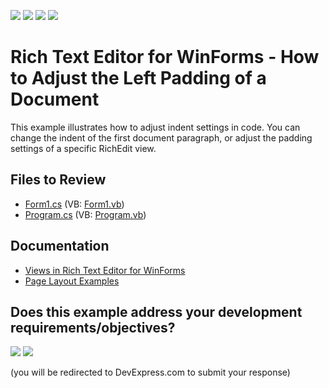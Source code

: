 <!-- default badges list -->
![](https://img.shields.io/endpoint?url=https://codecentral.devexpress.com/api/v1/VersionRange/128609373/24.2.1%2B)
[![](https://img.shields.io/badge/Open_in_DevExpress_Support_Center-FF7200?style=flat-square&logo=DevExpress&logoColor=white)](https://supportcenter.devexpress.com/ticket/details/E3781)
[![](https://img.shields.io/badge/📖_How_to_use_DevExpress_Examples-e9f6fc?style=flat-square)](https://docs.devexpress.com/GeneralInformation/403183)
[![](https://img.shields.io/badge/💬_Leave_Feedback-feecdd?style=flat-square)](#does-this-example-address-your-development-requirementsobjectives)
<!-- default badges end -->

# Rich Text Editor for WinForms - How to Adjust the Left Padding of a Document

This example illustrates how to adjust indent settings in code. You can change the indent of the first document paragraph, or adjust the padding settings of a specific RichEdit view.

## Files to Review

* [Form1.cs](./CS/Form1.cs) (VB: [Form1.vb](./VB/Form1.vb))
* [Program.cs](./CS/Program.cs) (VB: [Program.vb](./VB/Program.vb))

## Documentation

* [Views in Rich Text Editor for WinForms](https://docs.devexpress.com/WindowsForms/18081/controls-and-libraries/rich-text-editor/visual-elements/views)
* [Page Layout Examples](https://docs.devexpress.com/WindowsForms/5806/controls-and-libraries/rich-text-editor/examples#page-layout)
<!-- feedback -->
## Does this example address your development requirements/objectives?

[<img src="https://www.devexpress.com/support/examples/i/yes-button.svg"/>](https://www.devexpress.com/support/examples/survey.xml?utm_source=github&utm_campaign=winforms-richedit-adjust-left-document-padding&~~~was_helpful=yes) [<img src="https://www.devexpress.com/support/examples/i/no-button.svg"/>](https://www.devexpress.com/support/examples/survey.xml?utm_source=github&utm_campaign=winforms-richedit-adjust-left-document-padding&~~~was_helpful=no)

(you will be redirected to DevExpress.com to submit your response)
<!-- feedback end -->
